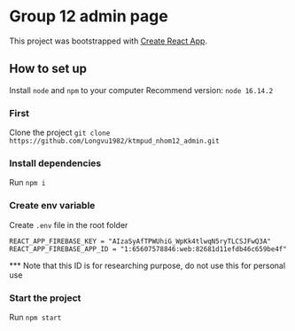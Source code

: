# Group 12 admin page

This project was bootstrapped with [Create React App](https://github.com/facebook/create-react-app).

## How to set up

Install `node` and `npm` to your computer
Recommend version: `node 16.14.2` 

### First

Clone the project 
`git clone https://github.com/Longvu1982/ktmpud_nhom12_admin.git`

### Install dependencies
Run `npm i`

### Create env variable

Create `.env` file in the root folder

`REACT_APP_FIREBASE_KEY = "AIzaSyAfTPWUhiG_WpKk4tlwqN5ryTLCSJFwQ3A"
REACT_APP_FIREBASE_APP_ID = "1:65607578846:web:82681d11efdb46c659be4f"`

*** Note that this ID is for researching purpose, do not use this for personal use


### Start the project

Run `npm start`

